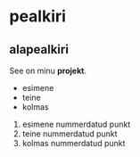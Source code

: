 # pealkiri

## alapealkiri

See on minu **projekt**.

- esimene
- teine
- kolmas

1. esimene nummerdatud punkt
1. teine nummerdatud punkt
1. kolmas nummerdatud punkt

